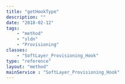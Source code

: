 ```yaml
---
title: "getHookType"
description: ""
date: "2018-02-12"
tags:
    - "method"
    - "sldn"
    - "Provisioning"
classes:
    - "SoftLayer_Provisioning_Hook"
type: "reference"
layout: "method"
mainService : "SoftLayer_Provisioning_Hook"
---
```

